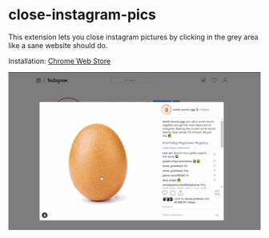 # close-instagram-pics
This extension lets you close instagram pictures by clicking in the grey area like a sane website should do. 

Installation: [Chrome Web Store](https://chrome.google.com/webstore/detail/close-instagram-pics/hkfcnnjbmbahiihkangidjpgggnmdonm)

![](instagram.gif)
